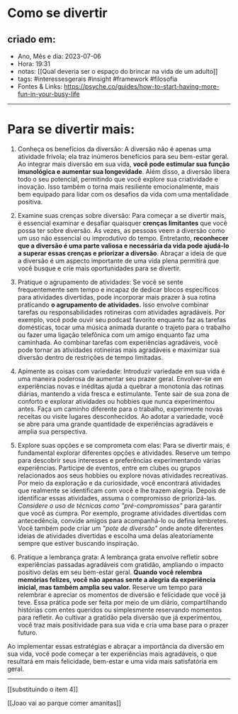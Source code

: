 # Como se divertir

## criado em: 
-  Ano, Mês e dia: 2023-07-06
- Hora: 19:31
- notas: [[Qual deveria ser o espaço do brincar na vida de um adulto]]
- tags: #interessesgerais #insight #framework #filosofia 
- Fontes & Links: https://psyche.co/guides/how-to-start-having-more-fun-in-your-busy-life
---

# Para se divertir mais:

1. Conheça os benefícios da diversão:
A diversão não é apenas uma atividade frívola; ela traz inúmeros benefícios para seu bem-estar geral. Ao integrar mais diversão em sua vida, **você pode estimular sua função imunológica e aumentar sua longevidade**. Além disso, a diversão libera todo o seu potencial, permitindo que você explore sua criatividade e inovação. Isso também o torna mais resiliente emocionalmente, mais bem equipado para lidar com os desafios da vida com uma mentalidade positiva.

2. Examine suas crenças sobre diversão:
Para começar a se divertir mais, é essencial examinar e desafiar quaisquer **crenças limitantes** que você possa ter sobre diversão. Às vezes, as pessoas veem a diversão como um uso não essencial ou improdutivo do tempo. Entretanto, **reconhecer que a diversão é uma parte valiosa e necessária da vida pode ajudá-lo a superar essas crenças e priorizar a diversão**. Abraçar a ideia de que a diversão é um aspecto importante de uma vida plena permitirá que você busque e crie mais oportunidades para se divertir.

3. Pratique o agrupamento de atividades:
Se você se sente frequentemente sem tempo e incapaz de dedicar blocos específicos para atividades divertidas, pode incorporar mais prazer à sua rotina praticando **o agrupamento de atividades.** Isso envolve combinar tarefas ou responsabilidades rotineiras com atividades agradáveis. Por exemplo, você pode ouvir seu podcast favorito enquanto faz as tarefas domésticas, tocar uma música animada durante o trajeto para o trabalho ou fazer uma ligação telefônica com um amigo enquanto faz uma caminhada. Ao combinar tarefas com experiências agradáveis, você pode tornar as atividades rotineiras mais agradáveis e maximizar sua diversão dentro de restrições de tempo limitadas.

4. Apimente as coisas com variedade:
Introduzir variedade em sua vida é uma maneira poderosa de aumentar seu prazer geral. Envolver-se em experiências novas e inéditas ajuda a quebrar a monotonia das rotinas diárias, mantendo a vida fresca e estimulante. Tente sair de sua zona de conforto e explorar atividades ou hobbies que nunca experimentou antes. Faça um caminho diferente para o trabalho, experimente novas receitas ou visite lugares desconhecidos. Ao adotar a variedade, você se abre para uma grande quantidade de experiências agradáveis e amplia sua perspectiva.

5. Explore suas opções e se comprometa com elas:
Para se divertir mais, é fundamental explorar diferentes opções e atividades. Reserve um tempo para descobrir seus interesses e preferências experimentando várias experiências. Participe de eventos, entre em clubes ou grupos relacionados aos seus hobbies ou explore novas atividades recreativas. Por meio da exploração e da curiosidade, você encontrará atividades que realmente se identificam com você e lhe trazem alegria. Depois de identificar essas atividades, assuma o compromisso de priorizá-las. *Considere o uso de técnicas como "pré-compromissos"* para garantir que você as cumpra. Por exemplo, programe atividades divertidas com antecedência, convide amigos para acompanhá-lo ou defina lembretes. Você também pode criar um *"pote de diversão"* onde anote diferentes ideias de atividades divertidas e escolha uma delas aleatoriamente sempre que estiver buscando inspiração.

6. Pratique a lembrança grata:
A lembrança grata envolve refletir sobre experiências passadas agradáveis com gratidão, ampliando o impacto positivo delas em seu bem-estar geral. **Quando você relembra memórias felizes, você não apenas sente a alegria da experiência inicial, mas também amplia seu valor.** Reserve um tempo para relembrar e apreciar os momentos de diversão e felicidade que você já teve. Essa prática pode ser feita por meio de um diário, compartilhando histórias com entes queridos ou simplesmente reservando momentos para refletir. Ao cultivar a gratidão pela diversão que já experimentou, você traz mais positividade para sua vida e cria uma base para o prazer futuro.

Ao implementar essas estratégias e abraçar a importância da diversão em sua vida, você pode começar a ter experiências mais agradáveis, o que resultará em mais felicidade, bem-estar e uma vida mais satisfatória em geral.

---
[[substituindo o item 4]]

[[Joao vai ao parque comer amanitas]]